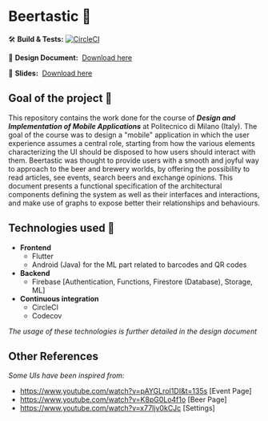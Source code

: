 # Beertastic :beers:

:hammer_and_wrench: **Build & Tests:** [![CircleCI](https://circleci.com/gh/AndreaCostanzo1/FlutterApp/tree/master.svg?style=svg)](https://circleci.com/gh/AndreaCostanzo1/FlutterApp/tree/master)

:notebook: **Design Document:** &nbsp;[Download here](https://github.com/AndreaCostanzo1/FlutterApp/blob/master/docs/Costanzo_dd.pdf)

:file_folder: **Slides:** &nbsp;[Download here](https://github.com/AndreaCostanzo1/FlutterApp/blob/master/docs/Beertastic.pptx)

## Goal of the project :dart:

This repository contains the work done for the course of ***Design and Implementation of Mobile Applications*** at Politecnico di Milano (Italy). 
The goal of the course was to design a "mobile" application in which the user experience assumes a central role, starting from how the various elements characterizing the UI should be disposed to how users should interact with them.
Beertastic was thought to provide users with a smooth and joyful way to approach to the beer and brewery worlds, by offering the possibility to read articles, see events, search beers and exchange opinions.
This document presents a functional specification of the architectural components defining the system as well as their interfaces and interactions, and make use of graphs to expose better their relationships and behaviours.

## Technologies used :nut_and_bolt:

- **Frontend**
  - Flutter
  - Android (Java) for the ML part related to barcodes and QR codes
- **Backend**
  - Firebase [Authentication, Functions, Firestore (Database), Storage, ML]
- **Continuous integration**
  - CircleCI
  - Codecov

*The usage of these technologies is further detailed in the design document*


## Other References

*Some UIs have been inspired from:*
- https://www.youtube.com/watch?v=pAYGLroI1DI&t=135s [Event Page]
- https://www.youtube.com/watch?v=K8pG0Lo4f1o [Beer Page]
- https://www.youtube.com/watch?v=x77Ijv0kCJc [Settings]



